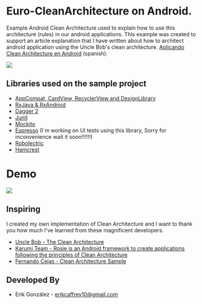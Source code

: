 # Euro-CleanArchitecture on Android.

Example Android Clean Architecture used to explain how to use this architecture (rules) in our android applications.
This example was created to support an article explanation that I have written about how to architect android application using the Uncle Bob's clean architecture. [Aplicando Clean Architecture en Android][1] (spanish).

![](https://aa1a5cf3c6e3569b77b29843c3f5b6ba8b369090.googledrive.com/host/0B9hNKr5AY4xXTXktOS11VlBaemM/euro.png)

Libraries used on the sample project
------------------------------------
* [AppCompat, CardView, RecyclerView and DesignLibrary][2]
* [RxJava & RxAndroid][3]
* [Dagger 2][4]
* [Junit][5]
* [Mockito][6]
* [Espresso][7] (I`m working on UI tests  using this library, Sorry for inconvenience wait it soon!!!!!!)
* [Robolectric][8]
* [Hamcrest][9]


# Demo
![](https://aa1a5cf3c6e3569b77b29843c3f5b6ba8b369090.googledrive.com/host/0B9hNKr5AY4xXTXktOS11VlBaemM/Telecine_2016-04-11-09-46-01.gif)

[1]: http://erikcaffrey.github.io/2016/01/28/clean-architecture/
[2]: http://developer.android.com/intl/es/tools/support-library/index.html
[3]: https://github.com/ReactiveX/RxAndroid
[4]: https://github.com/google/dagger
[5]: http://developer.android.com/intl/es/reference/junit/framework/package-summary.html
[6]: http://mockito.org/
[7]: https://google.github.io/android-testing-support-library/docs/espresso/
[8]: http://robolectric.org/
[9]: http://hamcrest.org/

## Inspiring 

I created my own implementation of Clean Architecture and I want to thank you how much I've learned from these magnificent developers.

* [Uncle Bob - The Clean Architecture](https://blog.8thlight.com/uncle-bob/2012/08/13/the-clean-architecture.html)
* [Karumi Team - Rosie is an Android framework to create applications following the principles of Clean Architecture](https://github.com/Karumi/Rosie)
* [Fernando Cejas - Clean Architecture Sample](https://github.com/android10/Android-CleanArchitecture)




Developed By
------------

* Erik González  - <erikcaffrey10@gmail.com>
